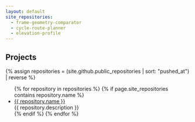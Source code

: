```yaml
---
layout: default
site_repositories:
  - frame-geometry-comparator
  - cycle-route-planner
  - elevation-profile
---
```



Projects
--------

{% assign repositories = (site.github.public_repositories | sort: "pushed_at") | reverse %}
<ul>
{% for repository in repositories %}
  {% if page.site_repositories contains repository.name %}
  <li>
    <a href="{{ site.github.url }}/{{ repository.name }}">{{ repository.name }}</a>
    <br />
    {{ repository.description }}
  </li>
  {% endif %}
{% endfor %}
</ul>

